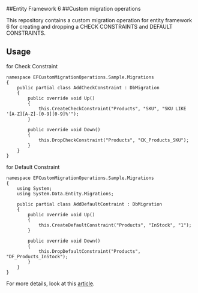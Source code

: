 ##Entity Framework 6
##Custom migration operations

This repository contains a custom migration operation for entity framework 6 for creating and dropping a CHECK CONSTRAINTS and DEFAULT CONSTRAINTS.

## Usage

for Check Constraint

    namespace EFCustomMigrationOperations.Sample.Migrations
    {
        public partial class AddCheckConstraint : DbMigration
        {
            public override void Up()
            {
                this.CreateCheckConstraint("Products", "SKU", "SKU LIKE '[A-Z][A-Z]-[0-9][0-9]%'");
            }
            
            public override void Down()
            {
                this.DropCheckConstraint("Products", "CK_Products_SKU");
            }
        }
    }

for Default Constraint

    namespace EFCustomMigrationOperations.Sample.Migrations
    {
        using System;
        using System.Data.Entity.Migrations;
    
        public partial class AddDefaultContraint : DbMigration
        {
            public override void Up()
            {
                this.CreateDefaultConstraint("Products", "InStock", "1");
            }
        
            public override void Down()
            {
                this.DropDefaultConstraint("Products", "DF_Products_InStock");
            }
        }
    }


For more details, look at this [article](https://dolinkamark.wordpress.com/2014/05/03/creating-a-custom-migration-operation-in-entity-framework/).
 

